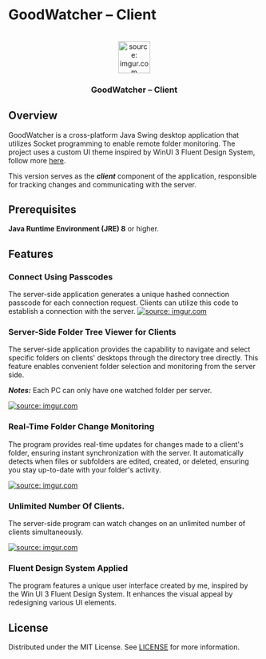 # GoodWatcher &ndash; Client

<!-- PROJECT LOGO -->
<br />
<div align="center">
<a href="#">
  <img src="https://i.imgur.com/FTXABBw.png" title="source: imgur.com" style="width: 64px; height: 64px;" />
</a>

<h3 align="center">GoodWatcher &ndash; Client</h3>
</div>

## Overview

GoodWatcher is a cross-platform Java Swing desktop application that utilizes Socket programming to enable remote folder monitoring. The project uses a custom UI theme inspired by WinUI 3 Fluent Design System, follow more [here](https://github.com/vanduyquang100/swingdows).

This version serves as the **_client_** component of the application, responsible for tracking changes and communicating with the server.

## Prerequisites

**Java Runtime Environment (JRE) 8** or higher.

## Features

### Connect Using Passcodes

The server-side application generates a unique hashed connection passcode for each connection request. Clients can utilize this code to establish a connection with the server.
<a href="#"><img src="https://i.imgur.com/X19LsTP.png" title="source: imgur.com" /></a>

### Server-Side Folder Tree Viewer for Clients

The server-side application provides the capability to navigate and select specific folders on clients' desktops through the directory tree directly. This feature enables convenient folder selection and monitoring from the server side.

**_Notes:_** Each PC can only have one watched folder per server.

<a href="#"><img src="https://i.imgur.com/2gGkXRu.png" title="source: imgur.com" /></a>

### Real-Time Folder Change Monitoring

The program provides real-time updates for changes made to a client's folder, ensuring instant synchronization with the server. It automatically detects when files or subfolders are edited, created, or deleted, ensuring you stay up-to-date with your folder's activity.

<a href="#"><img src="https://i.imgur.com/VhTexRZ.png" title="source: imgur.com" /></a>

### Unlimited Number Of Clients.

The server-side program can watch changes on an unlimited number of clients simultaneously.

<a href="#"><img src="https://i.imgur.com/wb5blnJ.png" title="source: imgur.com" /></a>

### Fluent Design System Applied

The program features a unique user interface created by me, inspired by the Win UI 3 Fluent Design System. It enhances the visual appeal by redesigning various UI elements.

## License

Distributed under the MIT License. See [LICENSE](https://github.com/vanduyquang100/GoodWatcher-client/blob/master/LICENSE) for more information.
